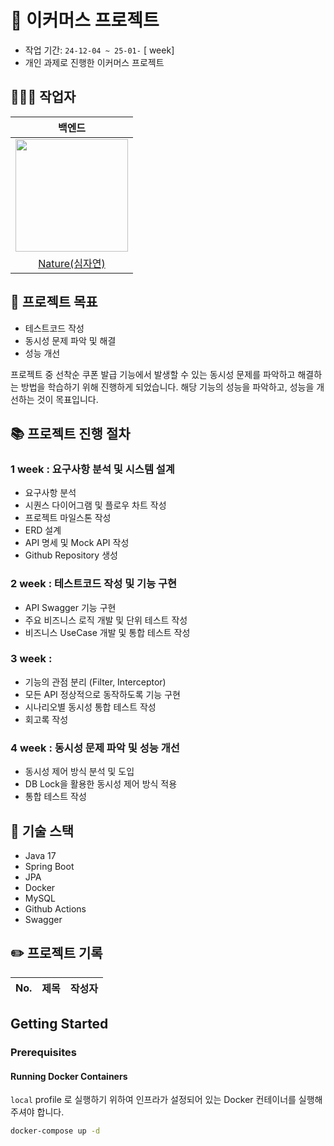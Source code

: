 # 🛒 이커머스 프로젝트
- 작업 기간: `24-12-04 ~ 25-01-` [ week]
- 개인 과제로 진행한 이커머스 프로젝트

## 👩🏻‍💻 작업자
|                                     백엔드                                      | 
|:----------------------------------------------------------------------------:|
| <img src = "https://avatars.githubusercontent.com/simjayeon" width="180px;"> |
|                 [Nature(심자연)](https://github.com/simjayeon)                  | 

## 🎯 프로젝트 목표
- 테스트코드 작성
- 동시성 문제 파악 및 해결
- 성능 개선

프로젝트 중 선착순 쿠폰 발급 기능에서 발생할 수 있는 동시성 문제를 파악하고 해결하는 방법을 학습하기 위해 진행하게 되었습니다.
해당 기능의 성능을 파악하고, 성능을 개선하는 것이 목표입니다.

## 📚 프로젝트 진행 절차

### 1 week : 요구사항 분석 및 시스템 설계
- 요구사항 분석
- 시퀀스 다이어그램 및 플로우 차트 작성
- 프로젝트 마일스톤 작성
- ERD 설계
- API 명세 및 Mock API 작성
- Github Repository 생성

### 2 week : 테스트코드 작성 및 기능 구현
- API Swagger 기능 구현
- 주요 비즈니스 로직 개발 및 단위 테스트 작성
- 비즈니스 UseCase 개발 및 통합 테스트 작성

### 3 week :
- 기능의 관점 분리 (Filter, Interceptor)
- 모든 API 정상적으로 동작하도록 기능 구현
- 시나리오별 동시성 통합 테스트 작성
- 회고록 작성

### 4 week : 동시성 문제 파악 및 성능 개선
- 동시성 제어 방식 분석 및 도입
- DB Lock을 활용한 동시성 제어 방식 적용
- 통합 테스트 작성

## 🔧 기술 스택
- Java 17
- Spring Boot
- JPA
- Docker
- MySQL
- Github Actions
- Swagger

## ✏️ 프로젝트 기록
| No. | 제목                                                                                                                                                                                      | 작성자                                     |
|-----|:----------------------------------------------------------------------------------------------------------------------------------------------------------------------------------------|:----------------------------------------|

[//]: # (| 1   | [[Java] Java 17을 사용해야 하는 이유와 Java 17 변경점]&#40;https://velog.io/@jinny-l/Java-17&#41;                                                                                                            | [Jinny&#40;지니&#41;]&#40;https://github.com/jinny-l&#41; |)


## Getting Started

### Prerequisites

#### Running Docker Containers

`local` profile 로 실행하기 위하여 인프라가 설정되어 있는 Docker 컨테이너를 실행해주셔야 합니다.

```bash
docker-compose up -d
```